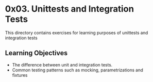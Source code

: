 # 0x03. Unittests and Integration Tests
This directory contains exercises for learning purposes of unittests and integration tests
## Learning Objectives
- The difference between unit and integration tests.
- Common testing patterns such as mocking, parametrizations and fixtures